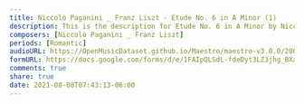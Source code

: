 ```yaml
---
title: Niccolò Paganini _ Franz Liszt - Etude No. 6 in A Minor (1)
description: This is the description for Etude No. 6 in A Minor by Niccolò Paganini _ Franz Liszt
composers: [Niccolò Paganini _ Franz Liszt]
periods: [Romantic]
audioURL: https://OpenMusicDataset.github.io/Maestro/maestro-v3.0.0/2008/MIDI-Unprocessed_16_R1_2008_01-04_ORIG_MID--AUDIO_16_R1_2008_wav--4.midi
formURL: https://docs.google.com/forms/d/e/1FAIpQLSdL-fdeDyt3LZ3jhg_BXaSSEB4E5nVKZiuKAWzoHuGqercVtw/viewform
comments: true
share: true
date: 2021-08-08T07:43:13-06:00
---
```

